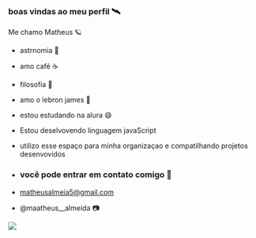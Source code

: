  ### boas vindas ao meu perfil 🛰️

 Me chamo Matheus 🪐

 - astrnomia 🔭
 - amo café ☕
 - filosofia 📖
 - amo o lebron james 🏀





 - estou estudando na alura 😄
 - Estou deselvovendo linguagem javaScript
 - utilizo esse espaço para minha organizaçao e compatilhando projetos desenvovidos
   



 - ### você pode entrar em contato comigo 📧
 - matheusalmeia5@gmail.com
 - @maatheus__almeida 📷


![](https://media1.tenor.com/m/Ud11-OKaX90AAAAC/lebron-james-lebron.gif)
